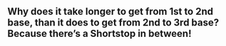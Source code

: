 ## Why does it take longer to get from 1st to 2nd base, than it does to get from 2nd to 3rd base? Because there’s a Shortstop in between!
